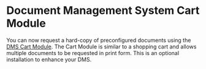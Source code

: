 # Document Management System Cart Module

You can now request a hard-copy of preconfigured documents using the [DMS Cart Module](https://github.com/creative-commoners/silverstripe-dms-cart). The Cart Module is similar to a shopping cart and allows multiple documents to be requested in print form. This is an optional installation to enhance your DMS.

